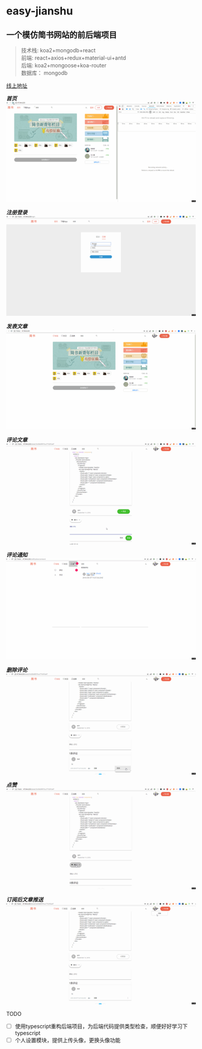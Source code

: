 # easy-jianshu
## 一个模仿简书网站的前后端项目
> 技术栈: koa2+mongodb+react  
> 前端: react+axios+redux+material-ui+antd  
> 后端: koa2+mongoose+koa-router  
> 数据库： mongodb   

[线上地址](http://47.94.4.230)

***首页***
![首页](https://github.com/IWANABETHATGUY/easy-jianshu/blob/master/intro/homePage.gif)

***注册登录***
![注册登录](https://github.com/IWANABETHATGUY/easy-jianshu/blob/master/intro/sign.gif)

***发表文章***
![发表文章](https://github.com/IWANABETHATGUY/easy-jianshu/blob/master/intro/write.gif)

***评论文章***
![评论文章](https://github.com/IWANABETHATGUY/easy-jianshu/blob/master/intro/comment.gif)

***评论通知***
![评论通知](https://github.com/IWANABETHATGUY/easy-jianshu/blob/master/intro/commentNotice.gif)

***删除评论***
![评论通知](https://github.com/IWANABETHATGUY/easy-jianshu/blob/master/intro/removeComment.gif)

***点赞***
![点赞](https://github.com/IWANABETHATGUY/easy-jianshu/blob/master/intro/like.gif)

***订阅后文章推送***
![订阅后文章推送](https://github.com/IWANABETHATGUY/easy-jianshu/blob/master/intro/noticeArticle.gif)

TODO
- [ ] 使用typescript重构后端项目，为后端代码提供类型检查，顺便好好学习下typescript
- [ ] 个人设置模块，提供上传头像，更换头像功能
